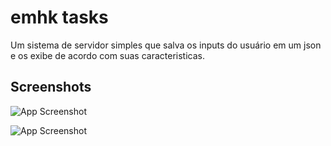 
# emhk tasks

Um sistema de servidor simples que salva os inputs do usuário em um json e os exibe de acordo com suas caracteristicas.


## Screenshots

![App Screenshot](https://imgur.com/Gy4t6R9)

![App Screenshot](https://imgur.com/kSaDu5k)

